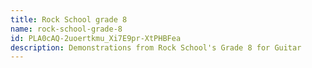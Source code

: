 ```yaml
---
title: Rock School grade 8
name: rock-school-grade-8
id: PLA0cAQ-2uoertkmu_Xi7E9pr-XtPHBFea
description: Demonstrations from Rock School's Grade 8 for Guitar
---
```

